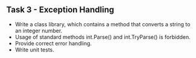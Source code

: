 ## Task 3 - Exception Handling

+ Write a class library, which contains a method that converts a string to an integer number.
+ Usage of standard methods int.Parse() and int.TryParse() is forbidden.
+ Provide correct error handling.
+ Write unit tests.
